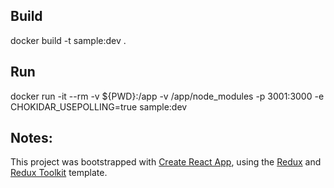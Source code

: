 ## Build


docker build -t sample:dev .

## Run 
docker run -it  --rm -v ${PWD}:/app -v /app/node_modules -p 3001:3000 -e CHOKIDAR_USEPOLLING=true sample:dev

## Notes:

This project was bootstrapped with [Create React App](https://github.com/facebook/create-react-app), using the [Redux](https://redux.js.org/) and [Redux Toolkit](https://redux-toolkit.js.org/) template.
